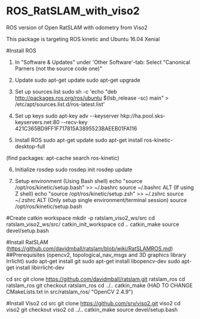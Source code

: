 # ROS_RatSLAM_with_viso2
ROS version of Open RatSLAM with odometry from Viso2

This package is targeting ROS kinetic and Ubuntu 16.04 Xenial



#Install ROS
1. In "Software & Updates" under 'Other Software'-tab: Select "Canonical Parners (not the source code one)"

2. Update
sudo apt-get update
sudo apt-get upgrade

3. Set up sources.list
sudo sh -c 'echo "deb http://packages.ros.org/ros/ubuntu $(lsb_release -sc) main" > /etc/apt/sources.list.d/ros-latest.list'

4. Set up keys
sudo apt-key adv --keyserver hkp://ha.pool.sks-keyservers.net:80 --recv-key 421C365BD9FF1F717815A3895523BAEEB01FA116

5. Install ROS
sudo apt-get update
sudo apt-get install ros-kinetic-desktop-full

(find packages: apt-cache search ros-kinetic)

6. Initialize rosdep
sudo rosdep init
rosdep update

7. Setup environment (Using Bash shell)
echo "source /opt/ros/kinetic/setup.bash" >> ~/.bashrc
source ~/.bashrc
ALT (If using Z shell)
echo "source /opt/ros/kinetic/setup.zsh" >> ~/.zshrc
source ~/.zshrc
ALT (Only setup single environment/terminal session)
source /opt/ros/kinetic/setup.bash


#Create catkin workspace
mkdir -p ratslam_viso2_ws/src
cd ratslam_viso2_ws/src/
catkin_init_workspace
cd ..
catkin_make
source devel/setup.bash


#Install RatSLAM (https://github.com/davidmball/ratslam/blob/wiki/RatSLAMROS.md)
##Prerequisites (opencv2, topological_nav_msgs and 3D graphics library Irrlicht)
sudo apt-get install git
sudo apt-get install libopencv-dev
sudo apt-get install libirrlicht-dev


cd src
git clone https://github.com/davidmball/ratslam.git ratslam_ros
cd ratslam_ros
git checkout ratslam_ros
cd ../..
catkin_make (HAD TO CHANGE CMakeLists.txt in src/ratslam_ros/ "OpenCV 2.4.9")


#Install Viso2
cd src
git clone https://github.com/srv/viso2.git viso2
cd viso2
git checkout viso2
cd ../..
catkin_make
source devel/setup.bash
